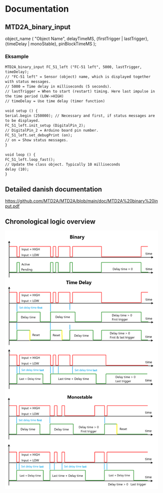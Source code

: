 # Documentation
## MTD2A_binary_input 
object_name ( "Object Name", delayTimeMS, {firstTrigger | lastTrigger}, {timeDelay | monoStable}, pinBlockTimeMS );

### Eksample
```
MTD2A_binary_input FC_51_left ("FC-51 left", 5000, lastTrigger, timeDelay);
// "FC-51 left" = Sensor (object) name, which is displayed together with status messages.
// 5000 = Time delay in milliseconds (5 seconds).
// lastTrigger = When to start (restart) timing. Here last impulse in the time period (LOW->HIGH)
// timeDelay = Use time delay (timer function)

void setup () {
Serial.begin (250000); // Necessary and first, if status messages are to be displayed.
FC_51_left.init_setup (DigitalPin_2);
// DigitalPin_2 = Arduino board pin number.
FC_51_left.set_debugPrint (on);
// on = Show status messages.
}

void loop () {
FC_51_left.loop_fast();
// Update the class object. Typically 10 milliseconds
delay (10);
}
```

## Detailed danish documentation
https://github.com/MTD2A/MTD2A/blob/main/doc/MTD2A%20binary%20input.pdf

## Chronological logic overview

![](/image/monostable_timing_and_delay.png)
